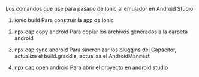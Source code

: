 Los comandos que usé para pasarlo de Ionic al emulador en Android Studio

1. ionic build
   Para construir la app de Ionic

2. npx cap copy android
   Para copiar los archivos generados a la carpeta android

3. npx cap sync android
   Para sincronizar los pluggins del Capacitor, actualiza el build.graddle, actualiza el AndroidManifest

4. npx cap open android
   Para abrir el proyecto en android studio
